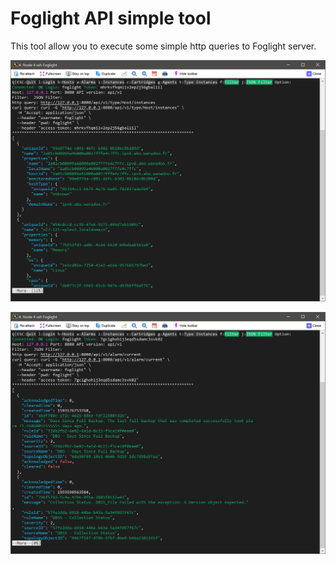 # Foglight API simple tool

This tool allow you to execute some simple http queries to Foglight server.

![](image/instances.png)

![](image/alarms.png)
